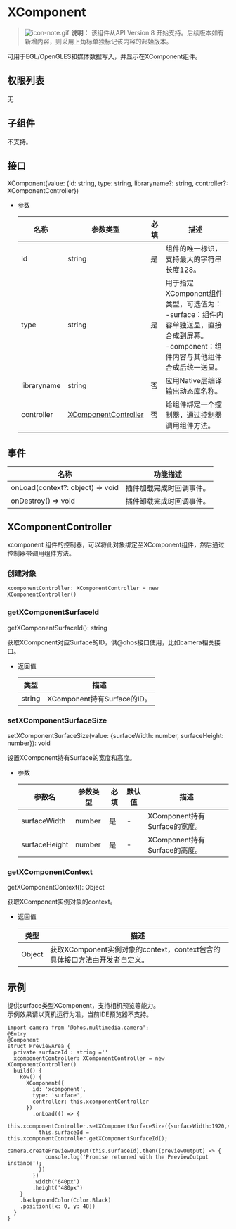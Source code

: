 # XComponent

  > ![icon-note.gif](public_sys-resources/icon-note.gif) **说明：**
  > 该组件从API Version 8 开始支持。后续版本如有新增内容，则采用上角标单独标记该内容的起始版本。

  可用于EGL/OpenGLES和媒体数据写入，并显示在XComponent组件。

## 权限列表

  无

## 子组件

  不支持。

## 接口

  XComponent\(value: {id: string, type: string, libraryname?: string, controller?: XComponentController}\)

  - 参数

    | 名称        | 参数类型                                      | 必填 | 描述                                                         |
    | ----------- | --------------------------------------------- | ---- | ------------------------------------------------------------ |
    | id          | string                                        | 是   | 组件的唯一标识，支持最大的字符串长度128。                    |
    | type        | string                                        | 是   | 用于指定XComponent组件类型，可选值为：<br/>-surface：组件内容单独送显，直接合成到屏幕。<br/>-component：组件内容与其他组件合成后统一送显。|
    | libraryname | string                                        | 否   | 应用Native层编译输出动态库名称。                             |
    | controller  | [XComponentController](#XComponentController) | 否   | 给组件绑定一个控制器，通过控制器调用组件方法。               |


## 事件

| 名称                            | 功能描述                 |
| ------------------------------- | ------------------------ |
| onLoad(context?: object) => void | 插件加载完成时回调事件。 |
| onDestroy() => void             | 插件卸载完成时回调事件。 |

## XComponentController

xcomponent 组件的控制器，可以将此对象绑定至XComponent组件，然后通过控制器带调用组件方法。

### 创建对象

```
xcomponentController: XComponentController = new XComponentController()
```

### getXComponentSurfaceId

getXComponentSurfaceId(): string

获取XComponent对应Surface的ID，供@ohos接口使用，比如camera相关接口。

  - 返回值

    | 类型   | 描述                        |
    | ------ | --------------------------- |
    | string | XComponent持有Surface的ID。 |

### setXComponentSurfaceSize

setXComponentSurfaceSize(value: {surfaceWidth: number, surfaceHeight: number}): void

设置XComponent持有Surface的宽度和高度。

- 参数

  | 参数名        | 参数类型 | 必填 | 默认值 | 描述                          |
  | ------------- | -------- | ---- | ------ | ----------------------------- |
  | surfaceWidth  | number   | 是   | -      | XComponent持有Surface的宽度。 |
  | surfaceHeight | number   | 是   | -      | XComponent持有Surface的高度。 |

### getXComponentContext

getXComponentContext(): Object

获取XComponent实例对象的context。

- 返回值

  | 类型   | 描述                                                         |
  | ------ | ------------------------------------------------------------ |
  | Object | 获取XComponent实例对象的context，context包含的具体接口方法由开发者自定义。 |

## 示例

提供surface类型XComponent，支持相机预览等能力。  
示例效果请以真机运行为准，当前IDE预览器不支持。

```
import camera from '@ohos.multimedia.camera';
@Entry
@Component
struct PreviewArea {
  private surfaceId : string =''
  xcomponentController: XComponentController = new XComponentController()
  build() {
    Row() {
      XComponent({
        id: 'xcomponent',
        type: 'surface',
        controller: this.xcomponentController
      })
        .onLoad(() => {
          this.xcomponentController.setXComponentSurfaceSize({surfaceWidth:1920,surfaceHeight:1080});
          this.surfaceId = this.xcomponentController.getXComponentSurfaceId();
          camera.createPreviewOutput(this.surfaceId).then((previewOutput) => {
            console.log('Promise returned with the PreviewOutput instance');
          })
        })
        .width('640px')
        .height('480px')
    }
    .backgroundColor(Color.Black)
    .position({x: 0, y: 48})
  }
}
```